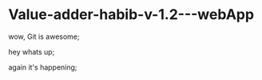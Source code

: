 # Value-adder-habib-v-1.2---webApp

wow, Git is awesome;

hey whats up;

again it's happening;

<chainging now>